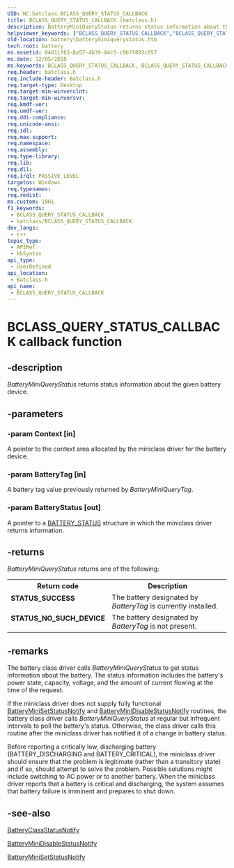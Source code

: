 ```yaml
---
UID: NC:batclass.BCLASS_QUERY_STATUS_CALLBACK
title: BCLASS_QUERY_STATUS_CALLBACK (batclass.h)
description: BatteryMiniQueryStatus returns status information about the given battery device.
helpviewer_keywords: ["BCLASS_QUERY_STATUS_CALLBACK","BCLASS_QUERY_STATUS_CALLBACK callback","BatteryMiniQueryStatus","BatteryMiniQueryStatus callback function [Battery Devices]","bat-mini_49ffd352-4020-4dd0-92ab-7af4c0dd9074.xml","batclass/BatteryMiniQueryStatus","battery.batteryminiquerystatus"]
old-location: battery\batteryminiquerystatus.htm
tech.root: battery
ms.assetid: 04811f63-8a57-4b39-84c5-c9b7f803c057
ms.date: 12/05/2018
ms.keywords: BCLASS_QUERY_STATUS_CALLBACK, BCLASS_QUERY_STATUS_CALLBACK callback, BatteryMiniQueryStatus, BatteryMiniQueryStatus callback function [Battery Devices], bat-mini_49ffd352-4020-4dd0-92ab-7af4c0dd9074.xml, batclass/BatteryMiniQueryStatus, battery.batteryminiquerystatus
req.header: batclass.h
req.include-header: Batclass.h
req.target-type: Desktop
req.target-min-winverclnt: 
req.target-min-winversvr: 
req.kmdf-ver: 
req.umdf-ver: 
req.ddi-compliance: 
req.unicode-ansi: 
req.idl: 
req.max-support: 
req.namespace: 
req.assembly: 
req.type-library: 
req.lib: 
req.dll: 
req.irql: PASSIVE_LEVEL
targetos: Windows
req.typenames: 
req.redist: 
ms.custom: 19H1
f1_keywords:
 - BCLASS_QUERY_STATUS_CALLBACK
 - batclass/BCLASS_QUERY_STATUS_CALLBACK
dev_langs:
 - c++
topic_type:
 - APIRef
 - kbSyntax
api_type:
 - UserDefined
api_location:
 - Batclass.h
api_name:
 - BCLASS_QUERY_STATUS_CALLBACK
---
```


# BCLASS_QUERY_STATUS_CALLBACK callback function


## -description

<i>BatteryMiniQueryStatus</i> returns status information about the given battery device.

## -parameters

### -param Context [in]

A pointer to the context area allocated by the miniclass driver for the battery device.

### -param BatteryTag [in]

A battery tag value previously returned by <i>BatteryMiniQueryTag</i>.

### -param BatteryStatus [out]

A pointer to a <a href="/previous-versions/ff536290(v=vs.85)">BATTERY_STATUS</a> structure in which the miniclass driver returns information.

## -returns

<i>BatteryMiniQueryStatus</i> returns one of the following:

<table>
<tr>
<th>Return code</th>
<th>Description</th>
</tr>
<tr>
<td width="40%">
<dl>
<dt><b>STATUS_SUCCESS </b></dt>
</dl>
</td>
<td width="60%">
The battery designated by <i>BatteryTag </i>is currently installed. 

</td>
</tr>
<tr>
<td width="40%">
<dl>
<dt><b>STATUS_NO_SUCH_DEVICE</b></dt>
</dl>
</td>
<td width="60%">
The battery designated by <i>BatteryTag </i>is not present.

</td>
</tr>
</table>

## -remarks

The battery class driver calls <i>BatteryMiniQueryStatus</i> to get status information about the battery. The status information includes the battery's power state, capacity, voltage, and the amount of current flowing at the time of the request.

If the miniclass driver does not supply fully functional <a href="/windows/desktop/api/batclass/nc-batclass-bclass_set_status_notify_callback">BatteryMiniSetStatusNotify</a> and <a href="/windows/desktop/api/batclass/nc-batclass-bclass_disable_status_notify_callback">BatteryMiniDisableStatusNotify</a> routines, the battery class driver calls <i>BatteryMiniQueryStatus</i> at regular but infrequent intervals to poll the battery's status. Otherwise, the class driver calls this routine after the miniclass driver has notified it of a change in battery status.

Before reporting a critically low, discharging battery (BATTERY_DISCHARGING and BATTERY_CRITICAL), the miniclass driver should ensure that the problem is legitimate (rather than a transitory state) and if so, should attempt to solve the problem. Possible solutions might include switching to AC power or to another battery. When the miniclass driver reports that a battery is critical and discharging, the system assumes that battery failure is imminent and prepares to shut down.

## -see-also

<a href="/windows/desktop/api/batclass/nf-batclass-batteryclassstatusnotify">BatteryClassStatusNotify</a>



<a href="/windows/desktop/api/batclass/nc-batclass-bclass_disable_status_notify_callback">BatteryMiniDisableStatusNotify</a>



<a href="/windows/desktop/api/batclass/nc-batclass-bclass_set_status_notify_callback">BatteryMiniSetStatusNotify</a>

